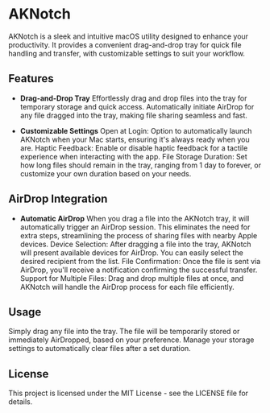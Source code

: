 # AKNotch
AKNotch is a sleek and intuitive macOS utility designed to enhance your productivity. It provides a convenient drag-and-drop tray for quick file handling and transfer, with customizable settings to suit your workflow.

## Features
 - **Drag-and-Drop Tray**
Effortlessly drag and drop files into the tray for temporary storage and quick access.
Automatically initiate AirDrop for any file dragged into the tray, making file sharing seamless and fast.

 - **Customizable Settings**
Open at Login: Option to automatically launch AKNotch when your Mac starts, ensuring it's always ready when you are.
Haptic Feedback: Enable or disable haptic feedback for a tactile experience when interacting with the app.
File Storage Duration: Set how long files should remain in the tray, ranging from 1 day to forever, or customize your own duration based on your needs.

## AirDrop Integration
 - **Automatic AirDrop** When you drag a file into the AKNotch tray, it will automatically trigger an AirDrop session. This eliminates the need for extra steps, streamlining the process of sharing files with nearby Apple devices.
Device Selection: After dragging a file into the tray, AKNotch will present available devices for AirDrop. You can easily select the desired recipient from the list.
File Confirmation: Once the file is sent via AirDrop, you'll receive a notification confirming the successful transfer.
Support for Multiple Files: Drag and drop multiple files at once, and AKNotch will handle the AirDrop process for each file efficiently.


## Usage
Simply drag any file into the tray.
The file will be temporarily stored or immediately AirDropped, based on your preference.
Manage your storage settings to automatically clear files after a set duration.

## License
This project is licensed under the MIT License - see the LICENSE file for details.
